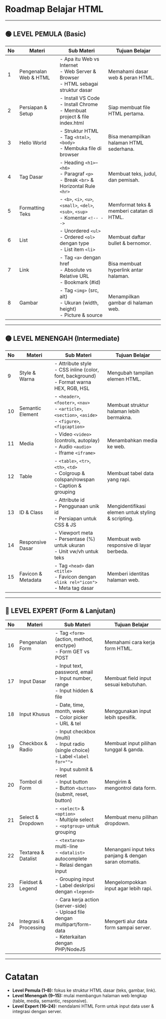 # Roadmap Belajar HTML

---

## 🟢 LEVEL PEMULA (Basic)
| No | Materi                        | Sub Materi                              | Tujuan Belajar |
|----|--------------------------------|-----------------------------------------|----------------|
| 1  | Pengenalan Web & HTML         | - Apa itu Web vs Internet<br>- Web Server & Browser<br>- HTML sebagai struktur dasar | Memahami dasar web & peran HTML. |
| 2  | Persiapan & Setup             | - Install VS Code<br>- Install Chrome<br>- Membuat project & file index.html | Siap membuat file HTML pertama. |
| 3  | Hello World                   | - Struktur HTML<br>- Tag `<html>`, `<body>`<br>- Membuka file di browser | Bisa menampilkan halaman HTML sederhana. |
| 4  | Tag Dasar                     | - Heading `<h1>`–`<h6>`<br>- Paragraf `<p>`<br>- Break `<br>` & Horizontal Rule `<hr>` | Membuat teks, judul, dan pemisah. |
| 5  | Formatting Teks               | - `<b>`, `<i>`, `<u>`, `<small>`, `<del>`, `<sub>`, `<sup>`<br>- Komentar `<!-- -->` | Memformat teks & memberi catatan di HTML. |
| 6  | List                          | - Unordered `<ul>`<br>- Ordered `<ol>` dengan type<br>- List item `<li>` | Membuat daftar bullet & bernomor. |
| 7  | Link                          | - Tag `<a>` dengan href<br>- Absolute vs Relative URL<br>- Bookmark (#id) | Bisa membuat hyperlink antar halaman. |
| 8  | Gambar                        | - Tag `<img>` (src, alt)<br>- Ukuran (width, height)<br>- Picture & source | Menampilkan gambar di halaman web. |

---

## 🟡 LEVEL MENENGAH (Intermediate)
| No | Materi                        | Sub Materi                              | Tujuan Belajar |
|----|--------------------------------|-----------------------------------------|----------------|
| 9  | Style & Warna                 | - Attribute style<br>- CSS inline (color, font, background)<br>- Format warna HEX, RGB, HSL | Mengubah tampilan elemen HTML. |
| 10 | Semantic Element              | - `<header>`, `<footer>`, `<nav>`<br>- `<article>`, `<section>`, `<aside>`<br>- `<figure>`, `<figcaption>` | Membuat struktur halaman lebih bermakna. |
| 11 | Media                         | - Video `<video>` (controls, autoplay)<br>- Audio `<audio>`<br>- Iframe `<iframe>` | Menambahkan media ke web. |
| 12 | Table                         | - `<table>`, `<tr>`, `<th>`, `<td>`<br>- Colgroup & colspan/rowspan<br>- Caption & grouping | Membuat tabel data yang rapi. |
| 13 | ID & Class                    | - Attribute id<br>- Penggunaan unik id<br>- Persiapan untuk CSS & JS | Mengidentifikasi elemen untuk styling & scripting. |
| 14 | Responsive Dasar              | - Viewport meta<br>- Persentase (%) untuk ukuran<br>- Unit vw/vh untuk teks | Membuat web responsive di layar berbeda. |
| 15 | Favicon & Metadata            | - Tag `<head>` dan `<title>`<br>- Favicon dengan `<link rel="icon">`<br>- Meta tag dasar | Memberi identitas halaman web. |

---

## 🔴 LEVEL EXPERT (Form & Lanjutan)
| No | Materi                        | Sub Materi                              | Tujuan Belajar |
|----|--------------------------------|-----------------------------------------|----------------|
| 16 | Pengenalan Form               | - Tag `<form>` (action, method, enctype)<br>- Form GET vs POST | Memahami cara kerja form HTML. |
| 17 | Input Dasar                   | - Input text, password, email<br>- Input number, range<br>- Input hidden & file | Membuat field input sesuai kebutuhan. |
| 18 | Input Khusus                  | - Date, time, month, week<br>- Color picker<br>- URL & tel | Menggunakan input lebih spesifik. |
| 19 | Checkbox & Radio              | - Input checkbox (multi)<br>- Input radio (single choice)<br>- Label `<label for="">` | Membuat input pilihan tunggal & ganda. |
| 20 | Tombol di Form                | - Input submit & reset<br>- Input button<br>- Button `<button>` (submit, reset, button) | Mengirim & mengontrol data form. |
| 21 | Select & Dropdown             | - `<select>` & `<option>`<br>- Multiple select<br>- `<optgroup>` untuk grouping | Membuat menu pilihan dropdown. |
| 22 | Textarea & Datalist           | - `<textarea>` multi-line<br>- `<datalist>` autocomplete<br>- Relasi dengan input | Menangani input teks panjang & dengan saran otomatis. |
| 23 | Fieldset & Legend             | - Grouping input<br>- Label deskripsi dengan `<legend>` | Mengelompokkan input agar lebih rapi. |
| 24 | Integrasi & Processing        | - Cara kerja action (server-side)<br>- Upload file dengan multipart/form-data<br>- Keterkaitan dengan PHP/NodeJS | Mengerti alur data form sampai server. |

---

# Catatan
- **Level Pemula (1–8):** fokus ke struktur HTML dasar (teks, gambar, link).  
- **Level Menengah (9–15):** mulai membangun halaman web lengkap (table, media, semantic, responsive).  
- **Level Expert (16–24):** mendalami HTML Form untuk input data user & integrasi dengan server.  
